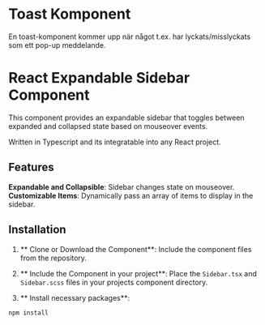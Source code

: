 # Toast Komponent

En toast-komponent kommer upp när något t.ex. har lyckats/misslyckats som ett pop-up meddelande.

# React Expandable Sidebar Component

This component provides an expandable sidebar that toggles between expanded and collapsed state based on mouseover events.

Written in Typescript and its integratable into any React project.

## Features

**Expandable and Collapsible**: Sidebar changes state on mouseover.
**Customizable Items**: Dynamically pass an array of items to display in the sidebar.

## Installation

1. ** Clone or Download the Component**:
   Include the component files from the repository.

2. ** Include the Component in your project**:
   Place the `Sidebar.tsx` and `Sidebar.scss` files in your projects component directory.

3. ** Install necessary packages**:

```bash
npm install
```
